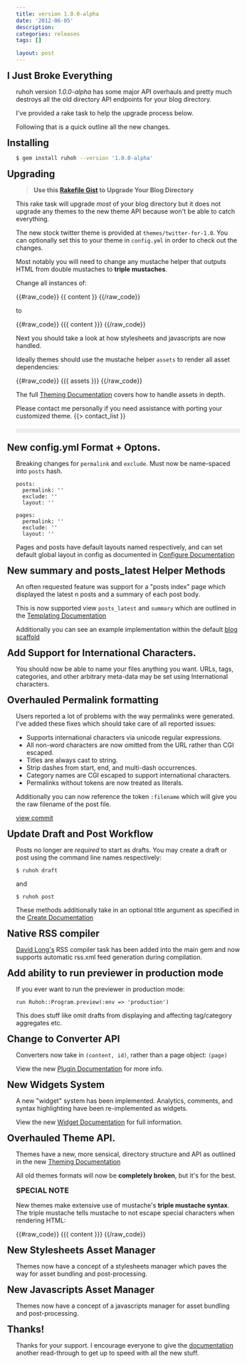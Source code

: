```yaml
---
title: version 1.0.0-alpha
date: '2012-06-05'
description:
categories: releases
tags: []

layout: post
---
```


<style type="text/css">
  h2, h3 {
    margin:15px 0;
  }
  h2 {margin-left:-20px}
</style>

## I Just Broke Everything

ruhoh version *1.0.0-alpha* has some major API overhauls and pretty much
destroys all the old directory API endpoints for your blog directory.

I've provided a rake task to help the upgrade process below.

Following that is a quick outline all the new changes.

## Installing

```` bash
$ gem install ruhoh --version '1.0.0-alpha'
````

## Upgrading

> **Use this [Rakefile Gist](https://gist.github.com/2876853) to Upgrade Your Blog Directory**

This rake task will upgrade _most_ of your blog directory but it does not upgrade
any themes to the new theme API because won't be able to catch everything.

The new stock twitter theme is provided at `themes/twitter-for-1.0`. 
You can optionally set this to your theme in `config.yml` in order to check out the changes.

Most notably you will need to change any mustache helper that outputs HTML from double mustaches to **triple mustaches**.

Change all instances of:

{{#raw_code}}
  {{ content }}
{{/raw_code}}

to

{{#raw_code}}
  {{{ content }}}
{{/raw_code}}

Next you should take a look at how stylesheets and javascripts are now handled.

Ideally themes should use the mustache helper `assets` to render all asset dependencies:

{{#raw_code}}
  {{{ assets }}}
{{/raw_code}}

The full [Theming Documentation](/usage/theming) covers how to handle assets in depth.

Please contact me personally if you need assistance with porting your customized theme.
{{> contact_list }}

<div style="height:10px; margin:20px 0; background:#eee"></div>

## New config.yml Format + Optons.

Breaking changes for `permalink` and `exclude`. Must now be name-spaced into `posts` hash.

    posts:
      permalink: ''
      exclude: ''
      layout: ''
  
    pages:
      permalink: ''
      exclude: ''
      layout: ''
    
Pages and posts have default layouts named respectively, and can set default global layout in config
as documented in [Configure Documentation](/usage/configure)

## New summary and posts_latest Helper Methods

An often requested feature was support for a "posts index" page which
displayed the latest n posts and a summary of each post body.

This is now supported view `posts_latest` and `summary` which are outlined in the [Templating Documentation](/usage/templating)

Additionally you can see an example implementation within the default [blog scaffold](https://github.com/ruhoh/blog/blob/1.0/pages/index.html#L16-26)

## Add Support for International Characters.

You should now be able to name your files anything you want.
URLs, tags, categories, and other arbitrary meta-data may be set using International characters.

## Overhauled Permalink formatting

Users reported a lot of problems with the way permalinks were generated. 
I've added these fixes which should take care of all reported issues:

- Supports international characters via unicode regular expressions.
- All non-word characters are now omitted from the URL rather than CGI escaped.
- Titles are always cast to string.
- Strip dashes from start, end, and multi-dash occurrences.
- Category names are CGI escaped to support international characters.
- Permalinks without tokens are now treated as literals.

Additionally you can now reference the token `:filename` which will give you the raw filename of the post file.

[view commit](https://github.com/ruhoh/ruhoh.rb/commit/75a8a1e495558579bb033f572819f841955fe5af)

## Update Draft and Post Workflow

Posts no longer are _required_ to start as drafts.
You may create a draft or post using the command line names respectively:

    $ ruhoh draft

and

    $ ruhoh post
    
These methods additionally take in an optional title argument as specified
in the [Create Documentation](/usage/create)

## Native RSS compiler

[David Long's](http://www.davejlong.com/) RSS compiler task has been added into the main gem and now supports
automatic rss.xml feed generation during compilation.

## Add ability to run previewer in production mode

If you ever want to run the previewer in production mode:

    run Ruhoh::Program.preview(:env => 'production')
    
This does stuff like omit drafts from displaying and affecting tag/category aggregates etc.

    
## Change to Converter API

Converters now take in `(content, id)`, rather than a page object: `(page)`

View the new [Plugin Documentation](/usage/plugins/) for more info.


## New Widgets System

A new "widget" system has been implemented. Analytics, comments, and syntax highlighting
have been re-implemented as widgets.

View the new [Widget Documentation](/usage/widgets/) for full information.

## Overhauled Theme API.

Themes have a new, more sensical, directory structure and API as outlined in the new 
[Theming Documentation](/usage/documentation)

All old themes formats will now be **completely broken**, but it's for the best.

### SPECIAL NOTE

New themes make extensive use of mustache's **triple mustache syntax**. The triple mustache 
tells mustache to not escape special characters when rendering HTML:

{{#raw_code}}
  {{{ content }}}
{{/raw_code}}
    
## New Stylesheets Asset Manager

Themes now have a concept of a stylesheets manager which paves the way for asset bundling and post-processing.

## New Javascripts Asset Manager

Themes now have a concept of a javascripts manager for asset bundling and post-processing.

## Thanks!

Thanks for your support. I encourage everyone to give the [documentation](/usage) 
another read-through to get up to speed with all the new stuff.

